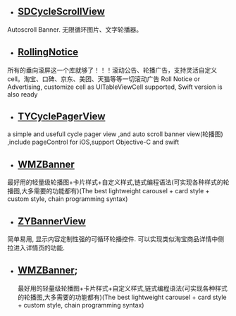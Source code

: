 

* ##  [SDCycleScrollView](https://github.com/gsdios/SDCycleScrollView)
Autoscroll Banner. 无限循环图片、文字轮播器。

*  ##  [RollingNotice](https://github.com/maltsugar/RollingNotice)
所有的垂向滚屏这一个库就够了！！！滚动公告、轮播广告，支持灵活自定义cell。淘宝、口碑、京东、美团、天猫等等一切滚动广告 Roll Notice or Advertising, customize cell as UITableViewCell supported, Swift version is also ready

* ##  [TYCyclePagerView](https://github.com/12207480/TYCyclePagerView)
a simple and usefull cycle pager view ,and auto scroll banner view(轮播图) ,include pageControl for iOS,support Objective-C and swift


* ## [WMZBanner](https://github.com/wwmz/WMZBanner)
最好用的轻量级轮播图+卡片样式+自定义样式,链式编程语法(可实现各种样式的轮播图,大多需要的功能都有)(The best lightweight carousel + card style + custom style, chain programming syntax)

* ## [ZYBannerView](https://github.com/zzyspace/ZYBannerView)
 简单易用, 显示内容定制性强的可循环轮播控件. 可以实现类似淘宝商品详情中侧拉进入详情页的功能.

* ## [WMZBanner](https://github.com/wwmz/WMZBanner);
  最好用的轻量级轮播图+卡片样式+自定义样式,链式编程语法(可实现各种样式的轮播图,大多需要的功能都有)(The best lightweight carousel + card style + custom style, chain programming syntax)
 

